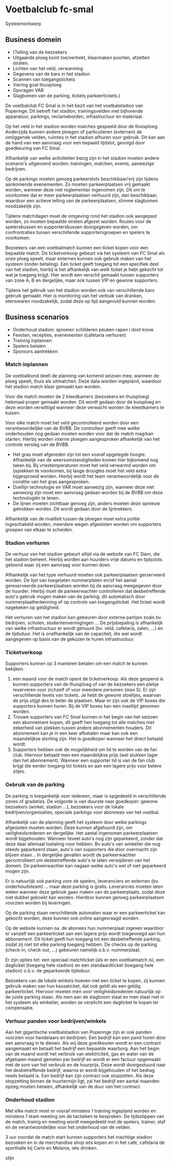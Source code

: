 # Voetbalclub fc-smal

Systeemontwerp

## Business domein

* (Telling van de bezoekers
* Uitgaande ploeg komt toe/vertrekt, klaarmaken poorten, afzetten straten.
* Lichten van het veld, verwarming
* Gegevens van de bars in het stadion
* Scannen van toegangstickets
* Viering goal thuisploeg
* Opvragen VAR
* Slagbomen van de parking, tickets parkeertickets.)

De voetbalclub FC Smal is in het bezit van het voetbalstadion van Poperinge. Dit betreft het stadion, trainingsvelden met bijhorende apparatuur, parkings, reclameborden, infrastructuur en materiaal.

Op het veld in het stadion worden matches gespeeld door de thuisploeg. Anderzijds kunnen andere ploegen of particulieren (externen) de omliggende velden, ruimtes in het stadion afhuren voor gebruik. Dit kan aan de hand van een aanvraag voor een bepaald tijdslot, gevolgd door goedkeuring van FC Smal.

Afhankelijk van welke activiteiten bezig zijn in het stadion moeten andere scenario's uitgevoerd worden: trainingen, matchen, events, aanwezige bedrijven.

Op de parkings moeten genoeg parkeerslots beschikbaar/vrij zijn tijdens aankomende evenementen. Zo moeten parkeerplaatsen vrij gemaakt worden, wanneer deze niet reglementair ingenomen zijn. Dit om te voorkomen dat er meer parkeerplaatsen verhuurd zijn, dan beschikbaar, waardoor een actieve telling van de parkeerplaatsen, slimme slagbomen noodzakelijk zijn.

Tijdens matchdagen moet de omgeving rond het stadion ook aangepast worden, zo moeten bepaalde straten afgezet worden. Routes voor de spelersbussen en supportersbussen doorgegeven worden, om confrontraties tussen verschillende supportersgroepen en spelers te voorkomen.

Bezoekers van een voetbalmatch kunnen een ticket kopen voor een bepaalde match. De ticketverkoop gebeurt via het systeem van FC Smal als onze ploeg speelt, maar externen kunnen ook gebruik maken van het systeem (onder betaling). Een ticket geeft toegang tot een specifiek deel van het stadion, hierbij is het afhankelijk van welk ticket je hebt gekocht tot wat je toegang krijgt. Hier wordt een verschil gemaakt tussen supporters van zone A, B en dergelijke, maar ook tussen VIP en gewone supporters.

Tijdens het gebruik van het stadion worden ook van verschillende bars gebruik gemaakt. Hier is monitoring van het verbuik van dranken, etenswaren noodzakelijk, zodat deze op tijd aangevuld kunnen worden.

## Business scenarios

* Onderhoud stadion: sproeien schilderen peuken rapen i dont know
* Feesten, recepties, evenementen (cafetaria verhuren)
* Training inplannen
* Spelers betalen
* Sponsors aantrekken

### Match inplannen

De voetbalbond deelt de planning van komend seizoen mee, wanneer de ploeg speelt, thuis als uitmatchen. Deze data worden ingepland, waardoor het stadion match klaar gemaakt kan worden. 

Voor die match moeten de 2 kleedkamers (bezoekers en thuisploeg) helemaal proper gemaakt worden. Dit wordt gedaan door de kuisploeg en deze worden verwittigd wanneer deze verwacht worden de kleedkamers te kuisen.

Voor elke match moet het veld gecontrolleerd worden door een verantwoordelijke van de BVBB. De controlleur geeft mee welke onderhouden nog gedaan moeten worden voor dat de match mag/kan starten. Hierbij worden interne ploegen aangesproken afhankelijk van het controle verslag van de BVBB.

- Het gras moet afgereden zijn tot een vooraf opgelegde hoogte. Afhankelijk van de weersomstandigheden komen hier bijkomend nog taken bij. Bij vriestemperaturen moet het veld verwarmd worden om ijsplekken te voorkomen, bij lange droogtes moet het veld extra bijgesproeid worden. Hierbij wordt het team verantwoordelijk voor de conditie van het gras aangesproken.
- Doellijn technologie en VAR moet aanwezig zijn, wanneer deze niet aanwezig zijn moet een aanvraag gedaan worden bij de BVBB om deze technologiën te lenen.
- De lijnen moeten zichtbaar genoeg zijn, anders moeten deze opnieuw getrokken worden. Dit wordt gedaan door de lijntrekkers.

Afhankelijk van de rivaliteit tussen de ploegen moet extra politie ingeschakeld worden, meerdere wegen afgesloten worden om supporters groepen van elkaar te scheiden.

### Stadion verhuren

De verhuur van het stadion gebeurt altijd via de website van FC Slam, die het stadion beheert. Hierbij worden aan huurders vrije datums en tijdsslots getoond waar zij een aanvraag voor kunnen doen.

Afhankelijk van het type verhuurd moeten ook parkeerplaatsen gerserveerd worden. De lijst van toegelaten nummerplaten en/of het aantal gereserveerde parkeerplaatsen worden bij de aanvraag meegegeven door de huurder. Hierbij moet de parkeerwachter controlleren dat desbetreffende auto's gebruik mogen maken van de parking, dit automatisch door nummerplaatherkenning of op controle van toegangsticket. Het ticket wordt nagekeken op geldigheid. 

Het verhuren van het stadion kan gebeuren door externe partijen zoals bv. bedrijven, scholen, studentenverinigingen ... De prijsbepaling is afhankelijk van welke infrastructuur er wordt gehuurd (bv. veld, cafetaria, zalen, ...) en de tijdsduur. Het is onafhankelijk van de capaciteit, die wel wordt aangegeven op basis van de gekozen te huren infrastructuur.

### Ticketverkoop

Supporters kunnen op 3 manieren betalen om een match te kunnen bekijken.

1. een maand voor de match opent de ticketverkoop. Als deze geopend is kunnen supporters van de thuisploeg of van de bezoekers een plekje reserveren voor zichzelf of voor meerdere personen (max 5). Er zijn verschillende levels van tickets. Je hebt de gewone stoeltjes, waarvan de prijs stijgt des te beter de plaatsen. Maar er zijn ook de VIP boxes die supporters kunnen huren. Bij de VIP boxes kan een maaltijd genomen worden.
2. Trouwe supporters van FC Smal kunnen in het begin van het seizoen een abonnement kopen, dit geeft hen toegang tot alle matches met zekerheid van plekken tussen andere abonnementen houders. Dit abonnement kan je in een keer afbetalen maar kan ook een maandelijkse storting zijn. Het is goedkoper wanneer het direct betaald wordt.
3. Supporters hebben ook de mogelijkheid om lid te worden van de fan club. Hiervoor betaald men een maandelijkse prijs (wel stukken lager dan het abonnement). Wanneer een supporter lid is van de fan club krijgt die eerder toegang tot tickets en aan een lagere prijs voor betere zitjes.

### Gebruik van de parking

De parking is toegankelijk voor iedereen, maar is opgedeeld in verschillende zones of gradaties. De volgorde is van duurste naar goedkoper: gewone bezoekers (winkel, stadion ...), bezoekers voor de lokale bedrijven/organisaties,  speciale parkings voor abonnees van het voetbal.

Afhankelijk van de planning geeft het systeem door welke parkings afgesloten moeten worden.  Deze kunnen afgehuurd  zijn, om veiligheidsredenen en dergelijke. Het aantal ingenomen parkeerplaatsen wordt bijgehouden. Wanneer teveel auto's nog zijn geparkeerd, zonder dat deze daar allemaal toelating voor hebben. Bv auto's van winkelier die nog steeds geparkeerd staan, auto's van supporters die door overmacht zijn blijven staan... In dergelijke gevallen wordt de parkeerwachter gecontrolleert om desbetreffende auto's te laten verwijderen van het domein. De parkeerwachter kan nagaan welke auto's wel of niet geparkeerd mogen zijn.

Er is natuurlijk ook parking voor de spelers, leveranciers  en externen (bv. onderhoudsteam) ... maar deze parking is gratis. Leverancies moeten laten weten wanneer deze gebruik gaan maken van de parkeerplaats, zodat deze niet dubbel geboekt kan worden. Hierdoor kunnen genoeg parkeerplaatsen voorzien worden bij leveringen.

Op de parking staan verschillende automaten waar er een parkeerticket kan gekocht worden, deze kunnen ook online aangevraagd worden.

Op de website kunnen oa. de abonees hun nummerplaat ingeven waardoor er vanzelf een parkeerticket aan een lagere prijs wordt toegevoegd aan hun abbonement. Dit ticket geeft hun toegang tot een desbetreffende parking, zodat zij niet tot elke parking toegang hebben. De checks op de parking (check-in, check-out, ...) gebeuren namelijk o.b.v. nummerplaat.

Er zijn opties tot: een speciaal matchticket (als er een voetbalmatch is), een dagticket (toegang hele stadion) en een standaardticket (toegang hele stadion) o.b.v. de geparkeerde tijdsduur.

Bezoekers van de lokale winkels hoeven niet een ticket te kopen, zij kunnen gebruik maken van hun kassaticket, dat ook geldt als een geldig parkeerticket. Hiervoor moeten men voor veiligheidsredenen natuurlijk op de juiste parking staan. Als men aan de slagboom staat en men staat niet in het systeem als winkelier, worden ze verplicht een dagticket te kopen ter compensatie.

### Verhuur panden voor bedrijven/winkels

Aan het gigantische voetbalstadion van Poperinge zijn er ook panden voorzien voor handelaars en bedrijven. Een bedrijf kan een pand huren door een aanvraag in te dienen. Als wij deze goedkeuren wordt er een contract aangemaakt en betaalt het bedrijf een bepaalde waarborg.  Aan het begin van de maand wordt het verbruik van elektriciteit, gas en water van de afgelopen maand gemeten per bedrijf en wordt er een factuur opgemaakt met de som van het verbruik en de huurprijs. Deze wordt doorgestuurd naar het desbetreffende bedrijf, waarna er wordt bijgehouden of het bedrag reeds betaald is. Een bedrijf kan zijn contract ook stopzetten. Als deze stopzetting binnen de huurtermijn ligt, zal het bedrijf een aantal maanden opzeg moeten betalen, afhankelijk van de duur van het contract.

### Onderhoud stadion

Met elke match moet er vooraf minstens 1 training ingepland worden en minstens 1 team meeting om de tactieken te bespreken.  De tijdsstippen van de match, trainig en meeting wordt meegedeeld met de spelers, trainer, staf en de verantwoordelijke voor het onderhoud van de velden.

3 uur voordat de match start kunnen supporters het machtige stadion bezoeken en in de merchandise shop iets kopen en in het café, cafetaria de sporthalle bij Carlo en Melanie, iets drinken.

stijn
